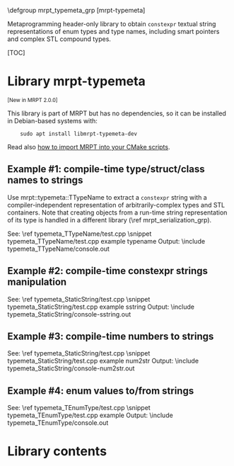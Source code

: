 \defgroup mrpt_typemeta_grp [mrpt-typemeta]

Metaprogramming header-only library to obtain `constexpr` textual string
representations of enum types and type names, including smart pointers and
complex STL compound types.


[TOC]

# Library mrpt-typemeta
<small> [New in MRPT 2.0.0] </small>

This library is part of MRPT but has no dependencies, so it can be installed
in Debian-based systems with:

		sudo apt install libmrpt-typemeta-dev

Read also [how to import MRPT into your CMake scripts](mrpt_from_cmake.html).


## Example #1: compile-time type/struct/class names to strings
Use mrpt::typemeta::TTypeName to extract a `constexpr` string with a
compiler-independent representation of arbitrarily-complex types and STL
containers. Note that creating objects from a run-time string representation of
its type is handled in a different library (\ref mrpt_serialization_grp).

See: \ref typemeta_TTypeName/test.cpp
\snippet typemeta_TTypeName/test.cpp example typename
Output:
\include typemeta_TTypeName/console.out

## Example #2: compile-time constexpr strings manipulation
See: \ref typemeta_StaticString/test.cpp
\snippet typemeta_StaticString/test.cpp example sstring
Output:
\include typemeta_StaticString/console-sstring.out

## Example #3: compile-time numbers to strings
See: \ref typemeta_StaticString/test.cpp
\snippet typemeta_StaticString/test.cpp example num2str
Output:
\include typemeta_StaticString/console-num2str.out

## Example #4: enum values to/from strings
See: \ref typemeta_TEnumType/test.cpp
\snippet typemeta_TEnumType/test.cpp example
Output:
\include typemeta_TEnumType/console.out

# Library contents
